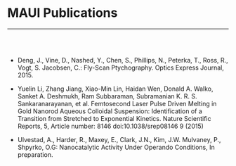 # MAUI Publications

---------------

<br><br>

- Deng, J., Vine, D., Nashed, Y., Chen, S., Phillips, N., Peterka, T., Ross, R., Vogt, S. Jacobsen, C.: Fly-Scan Ptychography. Optics Express Journal, 2015.

- Yuelin Li, Zhang Jiang, Xiao-Min Lin, Haidan Wen, Donald A. Walko, Sanket A. Deshmukh, Ram Subbaraman, Subramanian K. R. S. Sankaranarayanan, et al. Femtosecond Laser Pulse Driven Melting in Gold Nanorod Aqueous Colloidal Suspension: Identification of a Transition from Stretched to Exponential Kinetics. Nature Scientific Reports, 5, Article number: 8146 doi:10.1038/srep08146 9 (2015)

- Ulvestad, A., Harder, R., Maxey, E., Clark, J.N., Kim, J.W. Mulvaney, P., Shpyrko, O.G: Nanocatalytic Activity Under Operando Conditions, In preparation.

